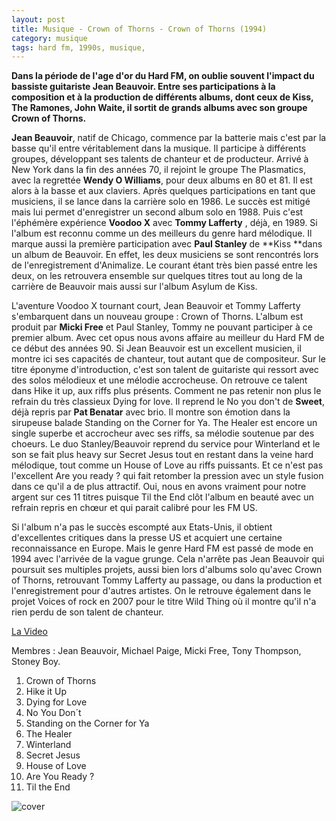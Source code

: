 ```yaml
---
layout: post
title: Musique - Crown of Thorns - Crown of Thorns (1994)
category: musique
tags: hard fm, 1990s, musique,
---
```


**Dans la période de l'age d'or du Hard FM, on oublie souvent l'impact du bassiste guitariste Jean Beauvoir. Entre ses participations à la composition et à la production de différents albums, dont ceux de Kiss, The Ramones, John Waite, il sortit de grands albums avec son groupe Crown of Thorns.**

**Jean Beauvoir**, natif de Chicago, commence par la batterie mais c'est par la basse qu'il entre véritablement dans la musique. Il participe à différents groupes, développant ses talents de chanteur et de producteur. Arrivé à New York dans la fin des années 70, il rejoint le groupe The Plasmatics, avec la regrettée **Wendy O Williams**, pour deux albums en 80 et 81. Il est alors à la basse et aux claviers. Après quelques participations en tant que musiciens, il se lance dans la carrière solo en 1986. Le succès est mitigé mais lui permet d'enregistrer un second album solo en 1988. Puis c'est l'éphémère expérience **Voodoo X** avec **Tommy Lafferty** , déjà, en 1989. Si l'album est reconnu comme un des meilleurs du genre hard mélodique. Il marque aussi la première participation avec **Paul Stanley** de **Kiss **dans un album de Beauvoir. En effet, les deux musiciens se sont rencontrés lors de l'enregistrement d'Animalize. Le courant étant très bien passé entre les deux, on les retrouvera ensemble sur quelques titres tout au long de la carrière de Beauvoir mais aussi sur l'album Asylum de Kiss.

L'aventure Voodoo X tournant court, Jean Beauvoir et Tommy Lafferty s'embarquent dans un nouveau groupe : Crown of Thorns. L'album est produit par **Micki Free** et Paul Stanley, Tommy ne pouvant participer à ce premier album. Avec cet opus nous avons affaire au meilleur du Hard FM de ce début des années 90. Si Jean Beauvoir est un excellent musicien, il montre ici ses capacités de chanteur, tout autant que de compositeur. Sur le titre éponyme d'introduction, c'est son talent de guitariste qui ressort avec des solos mélodieux et une mélodie accrocheuse. On retrouve ce talent dans Hike it up, aux riffs plus présents. Comment ne pas retenir non plus le refrain du très classieux Dying for love. Il reprend le No you don't de **Sweet**, déjà repris par **Pat Benatar** avec brio. Il montre son émotion dans la sirupeuse balade Standing on the Corner for Ya. The Healer est encore un single superbe et accrocheur avec ses riffs, sa mélodie soutenue par des choeurs. Le duo Stanley/Beauvoir reprend du service pour Winterland et le son se fait plus heavy sur Secret Jesus tout en restant dans la veine hard mélodique, tout comme un House of Love au riffs puissants. Et ce n'est pas l'excellent Are you ready ? qui fait retomber la pression avec un style fusion dans ce qu'il a de plus attractif. Oui, nous en avons vraiment pour notre argent sur ces 11 titres puisque Til the End clôt l'album en beauté avec un refrain repris en chœur et qui parait calibré pour les FM US.

Si l'album n'a pas le succès escompté aux Etats-Unis, il obtient d'excellentes critiques dans la presse US et acquiert une certaine reconnaissance en Europe. Mais le genre Hard FM est passé de mode en 1994 avec l'arrivée de la vague grunge. Cela n'arrête pas Jean Beauvoir qui poursuit ses multiples projets, aussi bien lors d'albums solo qu'avec Crown of Thorns, retrouvant Tommy Lafferty au passage, ou dans la production et l'enregistrement pour d'autres artistes. On le retrouve également dans le projet Voices of rock en 2007 pour le titre Wild Thing où il montre qu'il n'a rien perdu de son talent de chanteur.

[La Video](https://www.youtube.com/watch?v=m7OHwt-3N2w)

Membres : Jean Beauvoir, Michael Paige, Micki Free, Tony Thompson, Stoney Boy.

1. Crown of Thorns
2. Hike it Up
3. Dying for Love 
4. No You Don´t 
5. Standing on the Corner for Ya 
6. The Healer 
7. Winterland 
8. Secret Jesus 
9. House of Love 
10. Are You Ready ? 
11. Til the End


![cover](http://cheziceman.files.wordpress.com/2014/11/crownofthorns.jpg)
